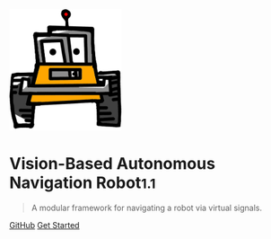 <img src="Images/robotics.png" width="200"/>

# Vision-Based Autonomous Navigation Robot<small>1.1</small>

> A modular framework for navigating a robot via virtual signals.

<!-- - Simple and lightweight (~21kB gzipped)
- No statically built html files
- Multiple themes -->



[GitHub](https://github.com/KaiChen1008/Vision-Based-Autonomous-Navigation-Robot)
[Get Started](#Intro)
